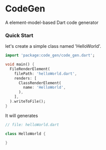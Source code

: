 # CodeGen
A element-model-based Dart code generator

### Quick Start
let's create a simple class named 'HelloWorld'.

```dart
import 'package:code_gen/code_gen.dart';

void main() {
  FileRenderElement(
    filePath: 'helloWorld.dart',
    renders: [
      ClassRenderElement(
        name: 'HelloWorld',
      ),
    ],
  ).writeToFile();
}
```

It will generates
```dart
// file: helloWorld.dart

class HelloWorld {
  
}
```